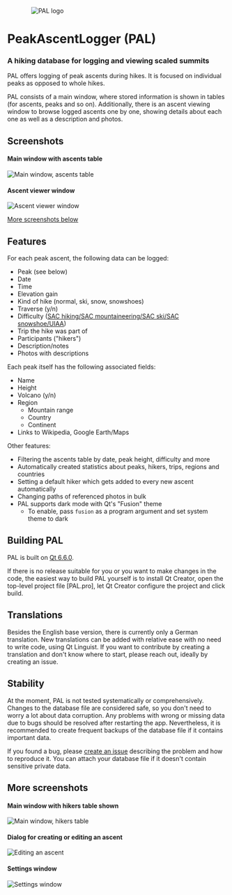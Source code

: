               ![PAL logo](resources/icons/ico/logo_peak_multisize_square.ico)

PeakAscentLogger (PAL)
======================

### A hiking database for logging and viewing scaled summits

PAL offers logging of peak ascents during hikes.
It is focused on individual peaks as opposed to whole hikes.

PAL consists of a main window, where stored information is shown in tables (for ascents, peaks and so on).
Additionally, there is an ascent viewing window to browse logged ascents one by one, showing details about each one as well as a description and photos.



Screenshots
----------

#### Main window with ascents table

![Main window, ascents table](resources/screenshots/ascents_table.png)

#### Ascent viewer window

![Ascent viewer window](resources/screenshots/ascent_viewer.png)

[More screenshots below](#more_screens)



Features
--------

For each peak ascent, the following data can be logged:

- Peak (see below)
- Date
- Time
- Elevation gain
- Kind of hike (normal, ski, snow, snowshoes)
- Traverse (y/n)
- Difficulty ([SAC hiking/SAC mountaineering/SAC ski/SAC snowshoe/UIAA](https://www.bergfreunde.eu/alpine-grades-calculator/))
- Trip the hike was part of
- Participants ("hikers")
- Description/notes
- Photos with descriptions

Each peak itself has the following associated fields:

- Name
- Height
- Volcano (y/n)
- Region
	- Mountain range
	- Country
	- Continent
- Links to Wikipedia, Google Earth/Maps

Other features:

- Filtering the ascents table by date, peak height, difficulty and more
- Automatically created statistics about peaks, hikers, trips, regions and countries
- Setting a default hiker which gets added to every new ascent automatically
- Changing paths of referenced photos in bulk
- PAL supports dark mode with Qt's "Fusion" theme
	- To enable, pass `fusion` as a program argument and set system theme to dark



Building PAL
------------

PAL is built on [Qt 6.6.0](https://wiki.qt.io/Qt_6.6_Release).

If there is no release suitable for you or you want to make changes in the code, the easiest way to build PAL yourself is to install Qt Creator, open the top-level project file [PAL.pro], let Qt Creator configure the project and click build.



Translations
------------

Besides the English base version, there is currently only a German translation.
New translations can be added with relative ease with no need to write code, using Qt Linguist.
If you want to contribute by creating a translation and don't know where to start, please reach out, ideally by creating an issue.



Stability
---------

At the moment, PAL is not tested systematically or comprehensively.
Changes to the database file are considered safe, so you don't need to worry a lot about data corruption.
Any problems with wrong or missing data due to bugs should be resolved after restarting the app.
Nevertheless, it is recommended to create frequent backups of the database file if it contains important data.

If you found a bug, please [create an issue](https://github.com/svetter/pal/issues/new) describing the problem and how to reproduce it.
You can attach your database file if it doesn't contain sensitive private data.



More screenshots <a name="more_screens">
----------------

#### Main window with hikers table shown

![Main window, hikers table](resources/screenshots/hikers_table.png)

#### Dialog for creating or editing an ascent

![Editing an ascent](resources/screenshots/edit_ascent.png)

#### Settings window

![Settings window](resources/screenshots/settings.png)
